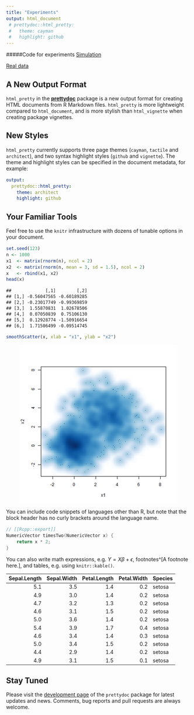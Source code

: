```yaml
---
title: "Experiments"
output: html_document
 # prettydoc::html_pretty:
 #   theme: cayman
 #   highlight: github
---
```


#####Code for experiments
[Simulation](https://github.com/fanyue322/IMAGEreproduce)

[Real data](https://github.com/fanyue322/IMAGEreproduce/tree/master/Realdata)

## A New Output Format

`html_pretty` in the [**prettydoc**](https://github.com/yixuan/prettydoc/)
package is a new output format for creating HTML documents from R Markdown files.
`html_pretty` is more lightweight compared to `html_document`, and is more
stylish than `html_vignette` when creating package vignettes.

## New Styles

`html_pretty` currently supports three page themes (`cayman`, `tactile` and
`architect`), and two syntax highlight styles (`github` and `vignette`).
The theme and highlight styles can be specified in the document metadata,
for example:

```yaml
output:
  prettydoc::html_pretty:
    theme: architect
    highlight: github
```

## Your Familiar Tools

Feel free to use the `knitr` infrastructure with dozens of tunable options in
your document.


```r
set.seed(123)
n <- 1000
x1  <- matrix(rnorm(n), ncol = 2)
x2  <- matrix(rnorm(n, mean = 3, sd = 1.5), ncol = 2)
x   <- rbind(x1, x2)
head(x)
```

```
##             [,1]        [,2]
## [1,] -0.56047565 -0.60189285
## [2,] -0.23017749 -0.99369859
## [3,]  1.55870831  1.02678506
## [4,]  0.07050839  0.75106130
## [5,]  0.12928774 -1.50916654
## [6,]  1.71506499 -0.09514745
```

```r
smoothScatter(x, xlab = "x1", ylab = "x2")
```

<img src="figure/unnamed-chunk-1-1.png" title="plot of chunk unnamed-chunk-1" alt="plot of chunk unnamed-chunk-1" style="display: block; margin: auto;" />

You can include code snippets of languages other than R, but note that
the block header has no curly brackets around the language name.

```cpp
// [[Rcpp::export]]
NumericVector timesTwo(NumericVector x) {
    return x * 2;
}
```

You can also write math expressions, e.g. $Y = X\beta + \epsilon$,
footnotes^[A footnote here.], and tables, e.g. using `knitr::kable()`.


| Sepal.Length| Sepal.Width| Petal.Length| Petal.Width|Species |
|------------:|-----------:|------------:|-----------:|:-------|
|          5.1|         3.5|          1.4|         0.2|setosa  |
|          4.9|         3.0|          1.4|         0.2|setosa  |
|          4.7|         3.2|          1.3|         0.2|setosa  |
|          4.6|         3.1|          1.5|         0.2|setosa  |
|          5.0|         3.6|          1.4|         0.2|setosa  |
|          5.4|         3.9|          1.7|         0.4|setosa  |
|          4.6|         3.4|          1.4|         0.3|setosa  |
|          5.0|         3.4|          1.5|         0.2|setosa  |
|          4.4|         2.9|          1.4|         0.2|setosa  |
|          4.9|         3.1|          1.5|         0.1|setosa  |

## Stay Tuned

Please visit the [development page](https://github.com/yixuan/prettydoc/) of the 
`prettydoc` package for latest updates and news. Comments, bug reports and
pull requests are always welcome.
